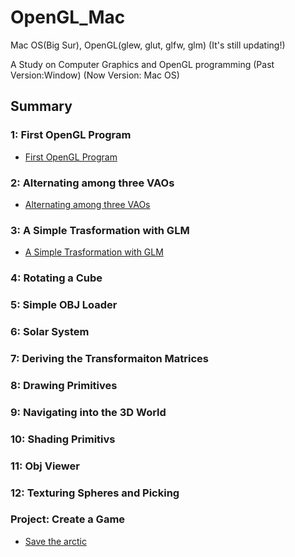 # OpenGL_Mac
Mac OS(Big Sur), OpenGL(glew, glut, glfw, glm)
(It's still updating!)

A Study on Computer Graphics and OpenGL programming
(Past Version:Window)
(Now Version: Mac OS)

## Summary

### 1: First OpenGL Program
- [First OpenGL Program](https://github.com/Hyorm/OpenGL_Mac/tree/main/FirstOpenGLProgram/CG)
### 2: Alternating among three VAOs
- [Alternating among three VAOs](https://github.com/Hyorm/OpenGL_Mac/tree/main/AlternatingAmongThreeVAOs/AlternatingAmongThreeVAOs)
### 3: A Simple Trasformation with GLM
- [A Simple Trasformation with GLM](https://github.com/Hyorm/OpenGL_Mac/tree/main/ASimpleTransformationwithGLM)
### 4: Rotating a Cube
### 5: Simple OBJ Loader
### 6: Solar System
### 7: Deriving the Transformaiton Matrices
### 8: Drawing Primitives
### 9: Navigating into the 3D World
### 10: Shading Primitivs
### 11: Obj Viewer
### 12: Texturing Spheres and Picking
### Project: Create a Game 
- [Save the arctic](https://github.com/Hyorm/Save_the_Arctic)
